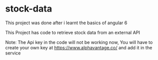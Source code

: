 # stock-data
This project was done after i learnt the basics of angular 6

This Project has code to retrieve stock data from an external API

Note: The Api key in the code will not be working now, 
You will have to create your own key at https://www.alphavantage.co/ and add it in the service
